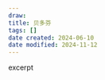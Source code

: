```yaml
---
draw:
title: 贝多芬
tags: []
date created: 2024-06-10
date modified: 2024-11-12
---
```


excerpt

<!-- more -->
